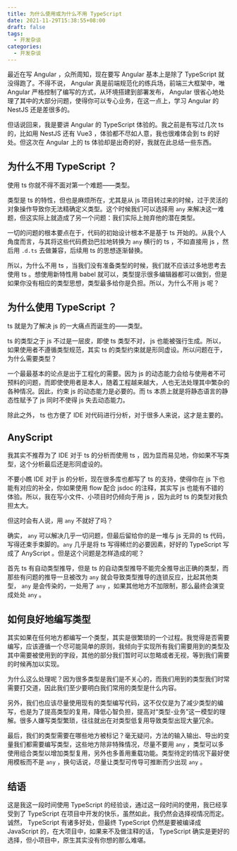 ```yaml
---
title: 为什么使用或为什么不用 TypeScript
date: 2021-11-29T15:38:55+08:00
draft: false
tags:
  - 开发杂谈
categories:
  - 开发杂谈
---
```


最近在写 Angular ，众所周知，现在要写 Angular 基本上是除了 TypeScript 就没得跑了。不得不说， Angular 真是前端规范化的练兵场，前端三大框架中，唯 Angular 严格控制了编写的方式，从环境搭建到部署发布， Angular 很省心地处理了其中的大部分问题，使得你可以专心业务，在这一点上，学习 Angular 的 NestJS 还是差很多的。

但话说回来，我是要讲 Angular 的 TypeScript 体验的。我之前是有写过几次 ts 的，比如用 NestJS 还有 Vue3 ，体验都不尽如人意，我也很难体会到 ts 的好处。但这次在 Angular 上的 ts 体验却是出奇的好，我就在此总结一些东西。

## 为什么不用 TypeScript ？

使用 ts 你就不得不面对第一个难题——类型。

类型是 ts 的特性，但也是麻烦所在，尤其是从 js 项目转过来的时候，过于灵活的对象操作导致你无法精确定义类型。这个时候我们可以选择用 `any` 来解决这一难题，但这实际上就造成了另一个问题：我们实际上抛弃他的潜在类型。

一切的问题的根本要点在于，代码的初始设计根本不是基于 ts 开始的。从我个人角度而言，与其将这些代码费劲巴拉地转换为 `any` 横行的 ts ，不如直接用 js ，然后用 `.d.ts` 去做兼容，后续用 ts 的思想逐渐替换。

所以，为什么不用 ts ，当我们没有准备类型的时候，我们就不应该过多地思考去使用 ts 。想使用新特性用 babel 就可以，类型提示很多编辑器都可以做到，但是如果你没有相应的类型思想，类型最多给你是负担。所以，为什么不用 js 呢？

## 为什么使用 TypeScript ？

ts 就是为了解决 js 的一大痛点而诞生的——类型。

ts 的类型之于 js 不过是一层皮，即使 ts 类型不对， js 也能被强行生成。所以，如果使用者不遵循类型规范，其实 ts 的类型约束就是形同虚设。所以问题在于，为什么需要类型？

一个最最基本的论点是出于工程化的需要。因为 js 的动态能力会给与使用者不可预料的问题，而即使使用者是本人，随着工程越来越大，人也无法处理其中繁杂的各种情况。因此，约束 js 的动态能力是必要的。而 ts 本质上就是将静态语言的静态性赋予了 js 同时不使得 js 失去动态能力。

除此之外， ts 也方便了 IDE 对代码进行分析，对于很多人来说，这才是主要的。

## AnyScript

我其实不推荐为了 IDE 对于 ts 的分析而使用 ts ，因为显而易见地，你如果不写类型，这个分析最后还是形同虚设的。

不要小瞧 IDE 对于 js 的分析，现在很多库也都写了 ts 的支持，使得你在 js 下也能有对应的补全，你如果使用 flow 配合 jsdoc 的注释，其实写 js 也能有不错的体验。所以，我在写小文件、小项目时仍倾向于用 js ，因为此时 ts 的类型对我负担太大。

但这时会有人说，用 `any` 不就好了吗？

确实， `any` 可以解决几乎一切问题，但最后留给你的是一堆与 js 无异的 ts 代码，写得还束手束脚的。`any` 几乎是将 ts 写得稀烂的必要因素，好好的 TypeScript 写成了 AnyScript 。但是这个问题是怎样造成的呢？

首先 ts 有自动类型推导，但是 ts 的自动类型推导不能完全推导出正确的类型，而那些有问题的推导一旦被改为 `any` 就会导致类型推导的连锁反应，比起其他类型， `any` 是会传染的，一处用了 `any` ，如果其他地方不加限制，那么最终会演变成处处 `any` 。

## 如何良好地编写类型

其实如果在任何地方都编写一个类型，其实是很繁琐的一个过程。我觉得是否需要编写，应该遵循一个尽可能简单的原则，我倾向于实现所有我们需要用到的类型及其中需要被使用到的字段，其他的部分我们暂时可以忽略或者无视，等到我们需要的时候再加以实现。

为什么这么处理呢？因为很多类型是我们是不关心的，而我们用到的类型我们时常需要打交道，因此我们至少要明白我们常用的类型是什么内容。

另外，我们也应该尽量使用现有的类型编写代码，这不仅仅是为了减少类型的编写，也是为了提高类型的复用，降低心智负担，提高对“类型-业务”这一模型的理解。很多人嫌写类型繁琐，往往就出在对类型低复用导致类型出现大量冗余。

最后，我们的类型需要在哪些地方被标记？毫无疑问，方法的输入输出、导出的变量我们都需要编写类型，这些地方除非特殊情况，尽量不要用 `any` ，类型可以多使用组合类型以增加类型复用，另外也多善用重载功能。类型待定的情况下最好使用模板而不是 `any` ，换句话说，尽量让类型可传导可推断而少出现 `any` 。

## 结语

这是我这一段时间使用 TypeScript 的经验谈，通过这一段时间的使用，我已经享受到了 TypeScript 在项目中开发的快乐，虽然如此，我仍然会选择视情况而定。诚然， TypeScript 有诸多好处，但最终 TypeScript 仍然是要被编译成 JavaScript 的，在大项目中，如果来不及做注释的话， TypeScript 确实是更好的选择，但小项目中，原生其实没有你想的那么难堪。
